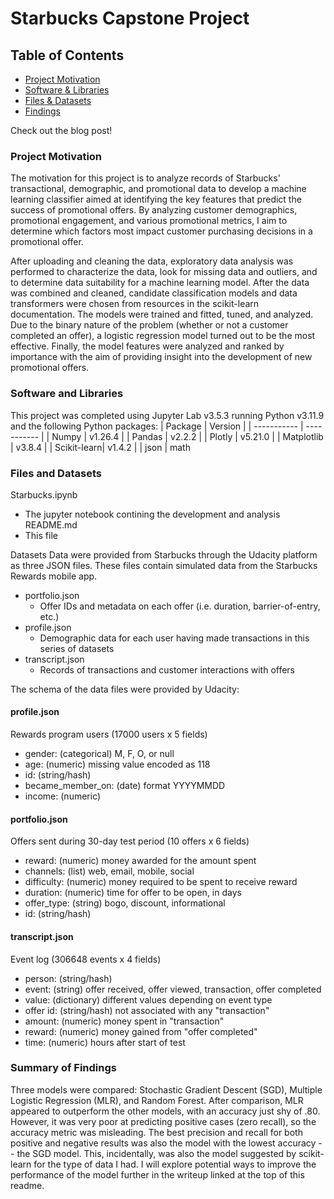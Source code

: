 # Starbucks Capstone Project

## Table of Contents
 * [Project Motivation](#project-motivation)
 * [Software & Libraries](#software-and-libraries)
 * [Files & Datasets](#files-and-datasets)
 * [Findings](#summary-of-findings)

Check out the blog post!

### Project Motivation

The motivation for this project is to analyze records of Starbucks' transactional, demographic, and promotional data to develop a machine learning classifier aimed at identifying the key features that predict the success of promotional offers. By analyzing customer demographics, promotional engagement, and various promotional metrics, I aim to determine which factors most impact customer purchasing decisions in a promotional offer.

After uploading and cleaning the data, exploratory data analysis was performed to characterize the data, look for missing data and outliers, and to determine data suitability for a machine learning model. After the data was combined and cleaned, candidate classification models and data transformers were chosen from resources in the scikit-learn documentation. The models were trained and fitted, tuned, and analyzed. Due to the binary nature of the problem (whether or not a customer completed an offer), a logistic regression model turned out to be the most effective. Finally, the model features were analyzed and ranked by importance with the aim of providing insight into the development of new promotional offers.

### Software and Libraries

This project was completed using Jupyter Lab v3.5.3 running Python v3.11.9 and the following Python packages:
| Package     |   Version   |
| ----------- | ----------- |
| Numpy       |   v1.26.4   |
| Pandas      |   v2.2.2    |
| Plotly      |   v5.21.0   |
| Matplotlib  |   v3.8.4    |
| Scikit-learn|   v1.4.2    |
| json
| math 


### Files and Datasets
Starbucks.ipynb
  * The jupyter notebook contining the development and analysis
README.md
  * This file

Datasets
Data were provided from Starbucks through the Udacity platform as three JSON files. These files contain simulated data from the Starbucks Rewards mobile app.
  * portfolio.json
    * Offer IDs and metadata on each offer (i.e. duration, barrier-of-entry, etc.)
  * profile.json
    * Demographic data for each user having made transactions in this series of datasets
  * transcript.json
    * Records of transactions and customer interactions with offers

The schema of the data files were provided by Udacity:

#### profile.json
Rewards program users (17000 users x 5 fields)

 - gender: (categorical) M, F, O, or null
 - age: (numeric) missing value encoded as 118
 - id: (string/hash)
 - became_member_on: (date) format YYYYMMDD
 - income: (numeric)

#### portfolio.json
Offers sent during 30-day test period (10 offers x 6 fields)

 - reward: (numeric) money awarded for the amount spent
 - channels: (list) web, email, mobile, social
 - difficulty: (numeric) money required to be spent to receive reward
 - duration: (numeric) time for offer to be open, in days
 - offer_type: (string) bogo, discount, informational
 - id: (string/hash)

#### transcript.json
Event log (306648 events x 4 fields)

 - person: (string/hash)
 - event: (string) offer received, offer viewed, transaction, offer completed
 - value: (dictionary) different values depending on event type
 - offer id: (string/hash) not associated with any "transaction"
 - amount: (numeric) money spent in "transaction"
 - reward: (numeric) money gained from "offer completed"
 - time: (numeric) hours after start of test

### Summary of Findings
Three models were compared: Stochastic Gradient Descent (SGD), Multiple Logistic Regression (MLR), and Random Forest. After comparison, MLR appeared to outperform the other models, with an accuracy just shy of .80. However, it was very poor at predicting positive cases (zero recall), so the accuracy metric was misleading. The best precision and recall for both positive and negative results was also the model with the lowest accuracy -- the SGD model. This, incidentally, was also the model suggested by scikit-learn for the type of data I had. I will explore potential ways to improve the performance of the model further in the writeup linked at the top of this readme.
